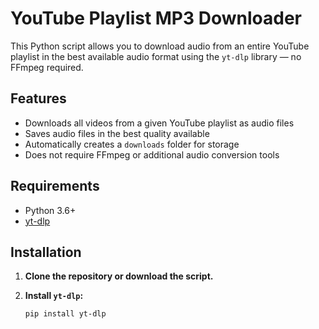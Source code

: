 # YouTube Playlist MP3 Downloader 

This Python script allows you to download audio from an entire YouTube playlist in the best available audio format using the `yt-dlp` library — no FFmpeg required.

## Features

- Downloads all videos from a given YouTube playlist as audio files
- Saves audio files in the best quality available
- Automatically creates a `downloads` folder for storage
- Does not require FFmpeg or additional audio conversion tools

## Requirements

- Python 3.6+
- [yt-dlp](https://github.com/yt-dlp/yt-dlp)

## Installation

1. **Clone the repository or download the script.**

2. **Install `yt-dlp`:**
   ```bash
   pip install yt-dlp
